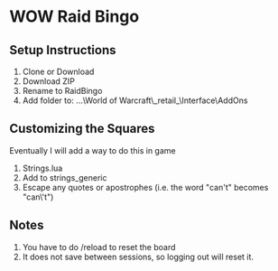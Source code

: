 # WOW Raid Bingo

## Setup Instructions
1. Clone or Download 
2. Download ZIP
3. Rename to RaidBingo
4. Add folder to: ...\\World of Warcraft\\\_retail\_\\Interface\\AddOns

## Customizing the Squares
Eventually I will add a way to do this in game
1. Strings.lua
2. Add to strings_generic
3. Escape any quotes or apostrophes (i.e. the word "can't" becomes "can\\\'t")


## Notes
1. You have to do /reload to reset the board
2. It does not save between sessions, so logging out will reset it.

